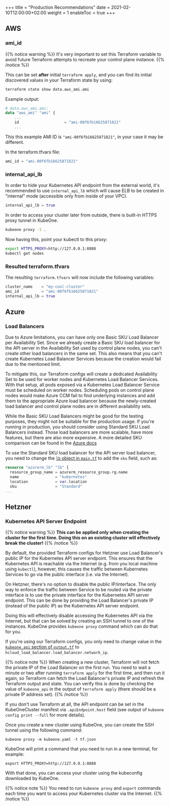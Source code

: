 +++
title = "Production Recommendations"
date = 2021-02-10T12:00:00+02:00
weight = 1
enableToc = true
+++

## AWS

### ami_id

{{% notice warning %}}
It's very important to set this Terraform variable to avoid future Terraform attempts to recreate your control plane
instance.
{{% /notice %}}

This can be set **after** initial `terraform apply`, and you can find its initial discovered values in your Terraform state by
using:

```bash
terraform state show data.aws_ami.ami
```

Example output:
```terraform
# data.aws_ami.ami:
data "aws_ami" "ami" {
    ...
    id                    = "ami-00f6fb16625871821"
    ...
```

This this example AMI ID is `"ami-00f6fb16625871821"`, in your case it may be different.

In the terraform.tfvars file:
```terraform
ami_id = "ami-00f6fb16625871821"
```

### internal_api_lb

In order to hide your Kubernetes API endpoint from the external world, it's recommended to use `internal_api_lb` which
will cause ELB to be created in "internal" mode (accessible only from inside of your VPC).

```terraform
internal_api_lb = true
```

In order to access your cluster later from outside, there is built-in HTTPS proxy tunnel in KubeOne.

```bash
kubeone proxy -t .
```

Now having this, point your kubectl to this proxy:
```bash
export HTTPS_PROXY=http://127.0.0.1:8888
kubectl get nodes
```

### Resulted terraform.tfvars
The resulting `terraform.tfvars` will now include the following variables:

```terraform
cluster_name    = "my-cool-cluster"
ami_id          = "ami-00f6fb16625871821"
internal_api_lb = true
```

## Azure

### Load Balancers

Due to Azure limitations, you can have only one Basic SKU Load Balancer per
Availability Set. Since we already create a Basic SKU load balancer for the API
server in the Availability Set used by control plane nodes, you can't create
other load balancers in the same set. This also means that you can't create
Kubernetes Load Balancer Services because the creation would fail due to the
mentioned limit.

To mitigate this, our Terraform configs will create a dedicated Availability
Set to be used for worker nodes and Kubernetes Load Balancer Services. With
that setup, all pods exposed via a Kubernetes Load Balancer Service must be
scheduled on worker nodes. Scheduling pods on control plane nodes would make
Azure CCM fail to find underlying instances and add them to the appropriate
Azure load balancer because the newly-created load balancer and control plane
nodes are in different availability sets.

While the Basic SKU Load Balancers might be good for the testing purposes, they
might not be suitable for the production usage. If you're running in
production, you should consider using Standard SKU Load Balancers instead.
Those load balancers are more scalable, have more features, but there are also
more expensive. A more detailed SKU comparison can be found in the
[Azure docs][azure-lb-skus]

To use the Standard SKU load balancer for the API server load balancer, you
need to change the [`lb` object in `main.tf`][azure-lb] to add the `sku` field,
such as:

```terraform
resource "azurerm_lb" "lb" {
  resource_group_name = azurerm_resource_group.rg.name
  name                = "kubernetes"
  location            = var.location
  sku                 = "Standard"
...
```

[azure-lb-skus]: https://docs.microsoft.com/en-us/azure/load-balancer/skus
[azure-lb]: https://github.com/kubermatic/kubeone/blob/c3121b7482f910327ef15b187735e79de0bc9572/examples/terraform/azure/main.tf#L143-L157

## Hetzner

### Kubernetes API Server Endpoint

{{% notice warning %}}
**This can be applied only when creating the cluster for the first time.
Doing this on an existing cluster will effectively break the cluster!**
{{% /notice %}}

By default, the provided Terraform configs for Hetzner use Load Balancer's
public IP for the Kubernetes API server endpoint. This ensures that the
Kubernetes API is reachable via the Internet (e.g. from you local machine using
`kubectl`), however, this causes the traffic between Kubernetes Services to go
via the public interface (i.e. via the Internet).

On Hetzner, there's no option to disable the public IP/interface. The only way
to enforce the traffic between Service to be routed via the private interface
is to use the private interface for the Kubernetes API server endpoint.
This can be done by providing the Load Balancer's private IP (instead of the
public IP) as the Kubernetes API server endpoint.

Doing this will effectively disable accessing the Kubernetes API via the
Internet, but that can be solved by creating an SSH tunnel to one of the
instances. KubeOne provides `kubeone proxy` command which can do that for you.

If you're using our Terraform configs, you only need to change value in the
[`kubeone_api` section of `output.tf`][hz-output-tf] to
`hcloud_load_balancer.load_balancer.network_ip`.

{{% notice note %}}
When creating a new cluster, Terraform will not fetch the private IP of the
Load Balancer on the first run. You need to wait a minute or two after
running `terraform apply` for the first time, and then run it again, so
Terraform can fetch the Load Balancer's private IP and refresh the Terraform
output and state. You can verify this is done by checking the value of
`kubeone_api` in the output of `terraform apply` (there should be a private IP
address set).
{{% /notice %}}

If you don't use Terraform at all, the API endpoint can be set in the
KubeOneCluster manifest via `.apiEndpoint.host` field (see output of
`kubeone config print --full` for more details).

Once you create a new cluster using KubeOne, you can create the SSH tunnel
using the following command:

```
kubeone proxy -m kubeone.yaml -t tf.json
```

KubeOne will print a command that you need to run in a new terminal,
for example:

```
export HTTPS_PROXY=http://127.0.0.1:8888
```

With that done, you can access your cluster using the kubeconfig downloaded by
KubeOne.

{{% notice note %}}
You need to run `kubeone proxy` and `export` commands each time you want to
access your Kubernetes cluster via the Internet.
{{% /notice %}}

[hz-output-tf]: https://github.com/kubermatic/kubeone/blob/5f11decd23b06d9915af412be5f17fb0d3955467/examples/terraform/hetzner/output.tf#L21
